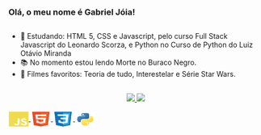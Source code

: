 ### Olá, o meu nome é Gabriel Jóia!

##

- 🌱 Estudando: HTML 5, CSS e Javascript, pelo curso Full Stack Javascript do Leonardo Scorza, e Python no Curso de Python do Luiz Otávio Miranda
- 📚 No momento estou lendo Morte no Buraco Negro.
- 🎥 Filmes favoritos: Teoria de tudo, Interestelar e Série Star Wars.

##

<div align="center">
  <a href="https://github.com/GabrielJoia">
  <img height="180em" src="https://github-readme-stats.vercel.app/api?username=GabrielJoia&show_icons=true&theme=tokyonight&include_all_commits=true&count_private=true"/>
  <img height="180em" src="https://github-readme-stats.vercel.app/api/top-langs/?username=GabrielJoia&layout=compact&langs_count=7&theme=tokyonight"/>
</div>
  
  <div style="display: inline_block"><br>
  <img align="center" alt="Rafa-Js" height="30" width="40" src="https://raw.githubusercontent.com/devicons/devicon/master/icons/javascript/javascript-plain.svg">
  <img align="center" alt="Rafa-HTML" height="30" width="40" src="https://raw.githubusercontent.com/devicons/devicon/master/icons/html5/html5-original.svg">
  <img align="center" alt="Rafa-CSS" height="30" width="40" src="https://raw.githubusercontent.com/devicons/devicon/master/icons/css3/css3-original.svg">
  <img align="center" alt="Rafa-Python" height="30" width="40" src="https://raw.githubusercontent.com/devicons/devicon/master/icons/python/python-original.svg">
</div>
  
##
